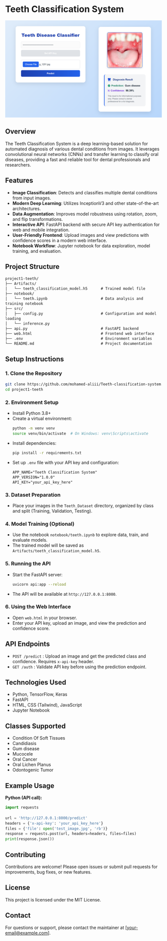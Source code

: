 # Teeth Classification System

![Demo](Artifacts/screenshot.png)

## Overview
The Teeth Classification System is a deep learning-based solution for automated diagnosis of various dental conditions from images. It leverages convolutional neural networks (CNNs) and transfer learning to classify oral diseases, providing a fast and reliable tool for dental professionals and researchers.



## Features
- **Image Classification**: Detects and classifies multiple dental conditions from input images.
- **Modern Deep Learning**: Utilizes InceptionV3 and other state-of-the-art architectures.
- **Data Augmentation**: Improves model robustness using rotation, zoom, and flip transformations.
- **Interactive API**: FastAPI backend with secure API key authentication for web and mobile integration.
- **User-Friendly Frontend**: Upload images and view predictions with confidence scores in a modern web interface.
- **Notebook Workflow**: Jupyter notebook for data exploration, model training, and evaluation.

## Project Structure
```
project1-teeth/
├── Artifacts/
│   └── teeth_classification_model.h5      # Trained model file
├── notebook/
│   └── teeth.ipynb                        # Data analysis and training notebook
├── src/
│   ├── config.py                          # Configuration and model loading
│   └── inference.py                           
├── api.py                                 # FastAPI backend
├── web.html                               # Frontend web interface
├── .env                                   # Environment variables
└── README.md                              # Project documentation
```

## Setup Instructions
### 1. Clone the Repository
```bash
git clone https://github.com/mohamed-aliii/Teeth-classification-system.git
cd project1-teeth
```

### 2. Environment Setup
- Install Python 3.8+
- Create a virtual environment:
  ```bash
  python -m venv venv
  source venv/bin/activate  # On Windows: venv\Scripts\activate
  ```
- Install dependencies:
  ```bash
  pip install -r requirements.txt
  ```
- Set up `.env` file with your API key and configuration:
  ```env
  APP_NAME="Teeth Classification System"
  APP_VERSION="1.0.0"
  API_KEY="your_api_key_here"
  ```

### 3. Dataset Preparation
- Place your images in the `Teeth_Dataset` directory, organized by class and split (Training, Validation, Testing).

### 4. Model Training (Optional)
- Use the notebook `notebook/teeth.ipynb` to explore data, train, and evaluate models.
- The trained model will be saved as `Artifacts/teeth_classification_model.h5`.

### 5. Running the API
- Start the FastAPI server:
  ```bash
  uvicorn api:app --reload
  ```
- The API will be available at `http://127.0.0.1:8000`.

### 6. Using the Web Interface
- Open `web.html` in your browser.
- Enter your API key, upload an image, and view the prediction and confidence score.

## API Endpoints
- `POST /predict` : Upload an image and get the predicted class and confidence. Requires `x-api-key` header.
- `GET /auth` : Validate API key before using the prediction endpoint.

## Technologies Used
- Python, TensorFlow, Keras
- FastAPI
- HTML, CSS (Tailwind), JavaScript
- Jupyter Notebook

## Classes Supported
- Condition Of Soft Tissues
- Candidiasis
- Gum disease
- Mucocele
- Oral Cancer
- Oral Lichen Planus
- Odontogenic Tumor

## Example Usage
**Python (API call):**
```python
import requests

url = 'http://127.0.0.1:8000/predict'
headers = {'x-api-key': 'your_api_key_here'}
files = {'file': open('test_image.jpg', 'rb')}
response = requests.post(url, headers=headers, files=files)
print(response.json())
```

## Contributing
Contributions are welcome! Please open issues or submit pull requests for improvements, bug fixes, or new features.

## License
This project is licensed under the MIT License.

## Contact
For questions or support, please contact the maintainer at [your-email@example.com].

